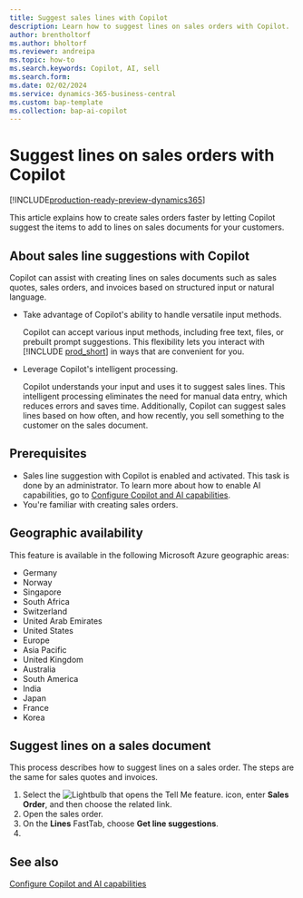 ```yaml
---
title: Suggest sales lines with Copilot
description: Learn how to suggest lines on sales orders with Copilot.
author: brentholtorf
ms.author: bholtorf
ms.reviewer: andreipa
ms.topic: how-to
ms.search.keywords: Copilot, AI, sell
ms.search.form:
ms.date: 02/02/2024
ms.service: dynamics-365-business-central
ms.custom: bap-template
ms.collection: bap-ai-copilot
---
```


# Suggest lines on sales orders with Copilot

[!INCLUDE[production-ready-preview-dynamics365](includes/production-ready-preview-dynamics365.md)]

This article explains how to create sales orders faster by letting Copilot suggest the items to add to lines on sales documents for your customers.

## About sales line suggestions with Copilot

Copilot can assist with creating lines on sales documents such as sales quotes, sales orders, and invoices based on structured input or natural language.

* Take advantage of Copilot's ability to handle versatile input methods.

    Copilot can accept various input methods, including free text, files, or prebuilt prompt suggestions. This flexibility lets you interact with [!INCLUDE [prod_short](includes/prod_short.md)] in ways that are convenient for you.
* Leverage Copilot's intelligent processing.

    Copilot understands your input and uses it to suggest sales lines. This intelligent processing eliminates the need for manual data entry, which reduces errors and saves time. Additionally, Copilot can suggest sales lines based on how often, and how recently, you sell something to the customer on the sales document.

## Prerequisites

* Sales line suggestion with Copilot is enabled and activated. This task is done by an administrator. To learn more about how to enable AI capabilities, go to [Configure Copilot and AI capabilities](enable-ai.md).
* You're familiar with creating sales orders.

## Geographic availability

This feature is available in the following Microsoft Azure geographic areas:

* Germany
* Norway
* Singapore
* South Africa
* Switzerland
* United Arab Emirates
* United States
* Europe
* Asia Pacific
* United Kingdom
* Australia
* South America
* India
* Japan
* France
* Korea

## Suggest lines on a sales document

This process describes how to suggest lines on a sales order. The steps are the same for sales quotes and invoices.

1. Select the ![Lightbulb that opens the Tell Me feature.](media/ui-search/search_small.png "Tell me what you want to do") icon, enter **Sales Order**, and then choose the related link.
1. Open the sales order.
1. On the **Lines** FastTab, choose **Get line suggestions**.
1. 

## See also

[Configure Copilot and AI capabilities](enable-ai.md)